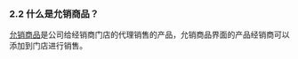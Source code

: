 ### 2.2 什么是允销商品？

[允销商品](/si-ke-xin-men-dian-xi-tong-jing-xiao-shang-chang-yong-cao-zuo-jie-shao/men-dian/men-dian-shang-pin/yun-xiao-shang-pin.md)是公司给经销商门店的代理销售的产品，允销商品界面的产品经销商可以添加到门店进行销售。

